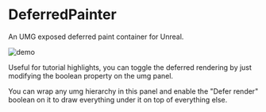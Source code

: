 # DeferredPainter
An UMG exposed deferred paint container for Unreal.

![demo](https://github.com/Sharundaar/DeferredPainter/blob/main/demo2.gif)

Useful for tutorial highlights, you can toggle the deferred rendering by just modifying the boolean property on the umg panel.

You can wrap any umg hierarchy in this panel and enable the "Defer render" boolean on it to draw everything under it on top of everything else.
